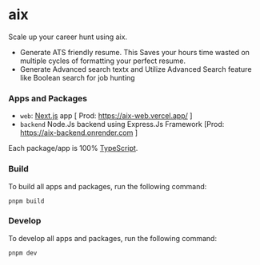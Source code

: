 # aix
Scale up your career hunt using aix.
- Generate ATS friendly resume. This Saves your hours time wasted on multiple cycles of formatting your perfect resume.
- Generate Advanced search textx and Utilize Advanced Search feature like Boolean search for job hunting

### Apps and Packages

- `web`: [Next.js](https://nextjs.org/) app [ Prod: https://aix-web.vercel.app/ ]
- `backend` Node.Js backend using Express.Js Framework [Prod: https://aix-backend.onrender.com ]

Each package/app is 100% [TypeScript](https://www.typescriptlang.org/).


### Build

To build all apps and packages, run the following command:

```
pnpm build
```

### Develop

To develop all apps and packages, run the following command:

```
pnpm dev
```